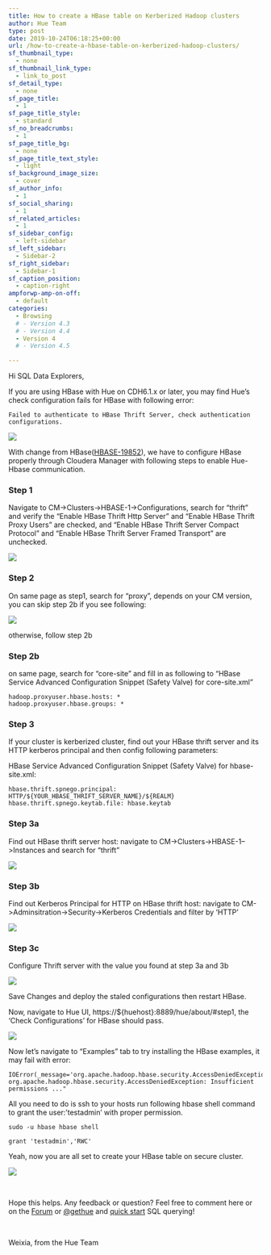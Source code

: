 ```yaml
---
title: How to create a HBase table on Kerberized Hadoop clusters
author: Hue Team
type: post
date: 2019-10-24T06:18:25+00:00
url: /how-to-create-a-hbase-table-on-kerberized-hadoop-clusters/
sf_thumbnail_type:
  - none
sf_thumbnail_link_type:
  - link_to_post
sf_detail_type:
  - none
sf_page_title:
  - 1
sf_page_title_style:
  - standard
sf_no_breadcrumbs:
  - 1
sf_page_title_bg:
  - none
sf_page_title_text_style:
  - light
sf_background_image_size:
  - cover
sf_author_info:
  - 1
sf_social_sharing:
  - 1
sf_related_articles:
  - 1
sf_sidebar_config:
  - left-sidebar
sf_left_sidebar:
  - Sidebar-2
sf_right_sidebar:
  - Sidebar-1
sf_caption_position:
  - caption-right
ampforwp-amp-on-off:
  - default
categories:
  - Browsing
  # - Version 4.3
  # - Version 4.4
  - Version 4
  # - Version 4.5

---
```

Hi SQL Data Explorers,

If you are using HBase with Hue on CDH6.1.x or later, you may find Hue&#8217;s check configuration fails for HBase with following error:

<pre><code class="bash">Failed to authenticate to HBase Thrift Server, check authentication configurations.
</code></pre>

<a href="https://cdn.gethue.com/uploads/2019/10/Screen-Shot-2019-10-23-at-2.24.44-PM.png"><img src="https://cdn.gethue.com/uploads/2019/10/Screen-Shot-2019-10-23-at-2.24.44-PM.png" /></a>

With change from HBase([HBASE-19852][2]), we have to configure HBase properly through Cloudera Manager with following steps to enable Hue-Hbase communication.

### Step 1
Navigate to CM->Clusters->HBASE-1->Configurations, search for &#8220;thrift&#8221; and verify the &#8220;Enable HBase Thrift Http Server&#8221; and &#8220;Enable HBase Thrift Proxy Users&#8221; are checked, and &#8220;Enable HBase Thrift Server Compact Protocol&#8221; and &#8220;Enable HBase Thrift Server Framed Transport&#8221; are unchecked.

<a href="https://cdn.gethue.com/uploads/2019/10/Hbase-Configuration1.png"><img src="https://cdn.gethue.com/uploads/2019/10/Hbase-Configuration1.png" /></a>

### Step 2
On same page as step1, search for &#8220;proxy&#8221;, depends on your CM version, you can skip step 2b if you see following:

<a href="https://cdn.gethue.com/uploads/2019/10/HbaseProxyUserConfigs.png"><img src="https://cdn.gethue.com/uploads/2019/10/HbaseProxyUserConfigs.png" /></a>

otherwise, follow step 2b

### Step 2b
on same page, search for &#8220;core-site&#8221; and fill in as following to &#8220;HBase Service Advanced Configuration Snippet (Safety Valve) for core-site.xml&#8221;

<pre><code class="bash">hadoop.proxyuser.hbase.hosts: *
hadoop.proxyuser.hbase.groups: *
</code></pre>

### Step 3
If your cluster is kerberized cluster, find out your HBase thrift server and its HTTP kerberos principal and then config following parameters:

HBase Service Advanced Configuration Snippet (Safety Valve) for hbase-site.xml:

<pre><code class="bash">hbase.thrift.spnego.principal: HTTP/${YOUR_HBASE_THRIFT_SERVER_NAME}/${REALM}
hbase.thrift.spnego.keytab.file: hbase.keytab </code></pre>

### Step 3a
Find out HBase thrift server host: navigate to CM->Clusters->HBASE-1&#8211;>Instances and search for &#8220;thrift&#8221;

<a href="https://cdn.gethue.com/uploads/2019/10/FindOutYourHbaseThriftServerHost.png"><img src="https://cdn.gethue.com/uploads/2019/10/FindOutYourHbaseThriftServerHost.png" /></a>

### Step 3b
Find out Kerberos Principal for HTTP on HBase thrift host: navigate to CM->Adminsitration->Security->Kerberos Credentials and filter by &#8216;HTTP&#8217;

<a href="https://cdn.gethue.com/uploads/2019/10/Screen-Shot-2019-10-23-at-1.54.37-PM.png"><img src="https://cdn.gethue.com/uploads/2019/10/Screen-Shot-2019-10-23-at-1.54.37-PM.png" /></a>

### Step 3c
Configure Thrift server with the value you found at step 3a and 3b

<a href="https://cdn.gethue.com/uploads/2019/10/ConfigureThriftServerSpnegoPrincipal.png"><img src="https://cdn.gethue.com/uploads/2019/10/ConfigureThriftServerSpnegoPrincipal.png" /></a>

Save Changes and deploy the staled configurations then restart HBase.

Now, navigate to Hue UI, https://${huehost}:8889/hue/about/#step1, the &#8216;Check Configurations&#8217; for HBase should pass.

<a href="https://cdn.gethue.com/uploads/2019/10/Hbase-Check-configuration.png"><img src="https://cdn.gethue.com/uploads/2019/10/Hbase-Check-configuration.png" /></a>

Now let&#8217;s navigate to &#8220;Examples&#8221; tab to try installing the HBase examples, it may fail with error:

<pre><code class="bash">IOError(_message='org.apache.hadoop.hbase.security.AccessDeniedException: org.apache.hadoop.hbase.security.AccessDeniedException: Insufficient permissions ..."</code></pre>

All you need to do is ssh to your hosts run following hbase shell command to grant the user:&#8217;testadmin&#8217; with proper permission.

<pre><code class="bash">sudo -u hbase hbase shell

grant 'testadmin','RWC'
</code></pre>

Yeah, now you are all set to create your HBase table on secure cluster.

<a href="https://cdn.gethue.com/uploads/2019/10/NewlyCreatedHbaseTables.png"><img src="https://cdn.gethue.com/uploads/2019/10/NewlyCreatedHbaseTables.png" /></a>


&nbsp;

Hope this helps. Any feedback or question? Feel free to comment here or on the [Forum][10] or [@gethue][11] and [quick start][12] SQL querying!

&nbsp;

Weixia, from the Hue Team

 [1]: https://cdn.gethue.com/uploads/2019/10/Screen-Shot-2019-10-23-at-2.24.44-PM.png
 [2]: https://issues.apache.org/jira/browse/HBASE-19852
 [3]: https://cdn.gethue.com/uploads/2019/10/Hbase-Configuration1.png
 [4]: https://cdn.gethue.com/uploads/2019/10/HbaseProxyUserConfigs.png
 [5]: https://cdn.gethue.com/uploads/2019/10/FindOutYourHbaseThriftServerHost.png
 [6]: https://cdn.gethue.com/uploads/2019/10/Screen-Shot-2019-10-23-at-1.54.37-PM.png
 [7]: https://cdn.gethue.com/uploads/2019/10/ConfigureThriftServerSpnegoPrincipal.png
 [8]: https://cdn.gethue.com/uploads/2019/10/Hbase-Check-configuration.png
 [9]: https://cdn.gethue.com/uploads/2019/10/NewlyCreatedHbaseTables.png
 [10]: https://discourse.gethue.com/
 [11]: https://twitter.com/gethue
 [12]: https://docs.gethue.com/quickstart/
